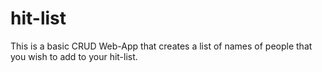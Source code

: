 # hit-list
This is a basic CRUD  Web-App that creates a list of names of people that you wish to add to your hit-list.
